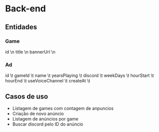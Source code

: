 # Back-end

## Entidades

### Game

id \n
title \n
bannerUrl \n

### Ad

id \t
gameId \t
name \t
yearsPlaying \t
discord \t
weekDays \t
hourStart \t
hourEnd \t
useVoiceChannel \t
createAt \t

## Casos de uso

- Listagem de games com contagem de anpuncios
- Criação de novo anúncio
- Listagem de anúncios por game
- Buscar discord pelo ID do anúncio